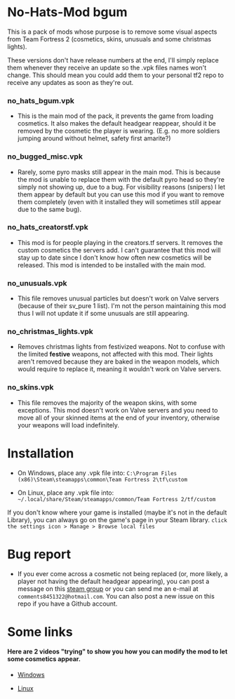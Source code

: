 # No-Hats-Mod bgum

This is a pack of mods whose purpose is to remove some visual aspects from Team Fortress 2 (cosmetics, skins, unusuals and some christmas lights).

These versions don't have release numbers at the end, I'll simply replace them whenever they receive an update so the .vpk files names won't change. This should mean you could add them to your personal tf2 repo to receive any updates as soon as they're out.


### no\_hats\_bgum.vpk

- This is the main mod of the pack, it prevents the game from loading cosmetics. It also makes the default headgear reappear, should it be removed by the cosmetic the player is wearing. (E.g. no more soldiers jumping around without helmet, safety first amarite?)

### no\_bugged\_misc.vpk

- Rarely, some pyro masks still appear in the main mod. This is because the mod is unable to replace them with the default pyro head so they're simply not showing up, due to a bug. For visibility reasons (snipers) I let them appear by default but you can use this mod if you want to remove them completely (even with it installed they will sometimes still appear due to the same bug).

### no\_hats\_creatorstf.vpk

- This mod is for people playing in the creators.tf servers. It removes the custom cosmetics the servers add. I can't guarantee that this mod will stay up to date since I don't know how often new cosmetics will be released. This mod is intended to be installed with the main mod.

### no\_unusuals.vpk

- This file removes unusual particles but doesn't work on Valve servers (because of their sv_pure 1 list). I'm not the person maintaining this mod thus I will not update it if some unusuals are still appearing.

### no\_christmas\_lights.vpk

- Removes christmas lights from festivized weapons. Not to confuse with the limited **festive** weapons, not affected with this mod. Their lights aren't removed because they are baked in the weapon models, which would require to replace it, meaning it wouldn't work on Valve servers.

### no\_skins.vpk

- This file removes the majority of the weapon skins, with some exceptions. This mod doesn't work on Valve servers and you need to move all of your skinned items at the end of your inventory, otherwise your weapons will load indefinitely.

# Installation

- On Windows, place any .vpk file into: 
`C:\Program Files (x86)\Steam\steamapps\common\Team Fortress 2\tf\custom`

- On Linux, place any .vpk file into: 
`~/.local/share/Steam/steamapps/common/Team Fortress 2/tf/custom`

If you don't know where your game is installed (maybe it's not in the default Library), you can always go on the game's page in your Steam library. `click the settings icon > Manage > Browse local files`

# Bug report

- If you ever come across a cosmetic not being replaced (or, more likely, a player not having the default headgear appearing), you can post a message on this [steam group](https://steamcommunity.com/groups/nohatsmod) or you can send me an e-mail at `comments8451322@hotmail.com`. You can also post a new issue on this repo if you have a Github account.

# Some links

#### Here are 2 videos "trying" to show you how you can modify the mod to let some cosmetics appear.

* [Windows](https://vlare.tv/v/TFcjCgN9)

* [Linux](https://vlare.tv/v/n1ElZqXI)
